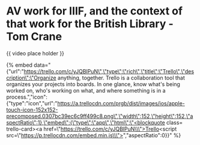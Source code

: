 # AV work for IIIF, and the context of that work for the British Library - Tom Crane

{{ video place holder }}



{% embed data="{\"url\":\"https://trello.com/c/yJQBlPuN\",\"type\":\"rich\",\"title\":\"Trello\",\"description\":\"Organize anything, together. Trello is a collaboration tool that organizes your projects into boards. In one glance, know what\'s being worked on, who\'s working on what, and where something is in a process.\",\"icon\":{\"type\":\"icon\",\"url\":\"https://a.trellocdn.com/prgb/dist/images/ios/apple-touch-icon-152x152-precomposed.0307bc39ec6c9ff499c8.png\",\"width\":152,\"height\":152,\"aspectRatio\":1},\"embed\":{\"type\":\"app\",\"html\":\"<blockquote class= trello-card><a href=\\\"https://trello.com/c/yJQBlPuN\\\">Trello</a></blockquote><script src=\\\"https://p.trellocdn.com/embed.min.js\\\"></script>\",\"aspectRatio\":0}}" %}


